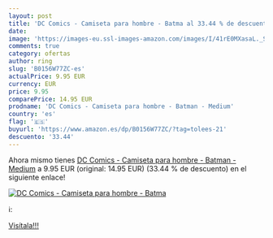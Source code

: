 ```yaml
---
layout: post
title: 'DC Comics - Camiseta para hombre - Batma al 33.44 % de descuento'
date: 
image: 'https://images-eu.ssl-images-amazon.com/images/I/41rE0MXasaL._SL200_.jpg'
comments: true
category: ofertas
author: ring
slug: 'B0156W77ZC-es'
actualPrice: 9.95 EUR
currency: EUR
price: 9.95
comparePrice: 14.95 EUR
prodname: 'DC Comics - Camiseta para hombre - Batman - Medium'
country: 'es'
flag: '🇪🇸'
buyurl: 'https://www.amazon.es/dp/B0156W77ZC/?tag=tolees-21'
descuento: '33.44'
---
```


Ahora mismo tienes [DC Comics - Camiseta para hombre - Batman - Medium](https://www.amazon.es/dp/B0156W77ZC/?tag=tolees-21) a 9.95 EUR (original: 14.95 EUR) (33.44 %  de descuento) en el siguiente enlace!

[![DC Comics - Camiseta para hombre - Batma](https://images-eu.ssl-images-amazon.com/images/I/41rE0MXasaL._SL200_.jpg)](https://www.amazon.es/dp/B0156W77ZC/?tag=tolees-21)

ℹ️:


[Visítala!!!](https://www.amazon.es/dp/B0156W77ZC/?tag=tolees-21)
